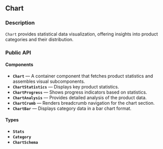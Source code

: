 ## Chart

### Description

`Chart` provides statistical data visualization, offering insights into product categories and their distribution.

### Public API

#### Components

-   **`Chart`** — A container component that fetches product statistics and assembles visual subcomponents.
-   **`ChartStatistics`** — Displays key product statistics.
-   **`ChartProgress`** — Shows progress indicators based on statistics.
-   **`ChartAnalysis`** — Provides detailed analysis of the product data.
-   **`ChartCrumb`** — Renders breadcrumb navigation for the chart section.
-   **`ChartBar`** — Displays category data in a bar chart format.

#### Types

-   **`Stats`**
-   **`Category`**
-   **`ChartSchema`**
